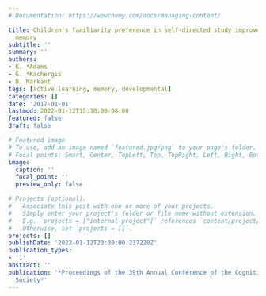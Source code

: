 ```yaml
---
# Documentation: https://wowchemy.com/docs/managing-content/

title: Children's familiarity preference in self-directed study improves recognition
  memory
subtitle: ''
summary: ''
authors:
- K. *Adams
- G. *Kachergis
- D. Markant
tags: [active learning, memory, developmental]
categories: []
date: '2017-01-01'
lastmod: 2022-01-12T15:30:00-08:00
featured: false
draft: false

# Featured image
# To use, add an image named `featured.jpg/png` to your page's folder.
# Focal points: Smart, Center, TopLeft, Top, TopRight, Left, Right, BottomLeft, Bottom, BottomRight.
image:
  caption: ''
  focal_point: ''
  preview_only: false

# Projects (optional).
#   Associate this post with one or more of your projects.
#   Simply enter your project's folder or file name without extension.
#   E.g. `projects = ["internal-project"]` references `content/project/deep-learning/index.md`.
#   Otherwise, set `projects = []`.
projects: []
publishDate: '2022-01-12T23:30:00.237220Z'
publication_types:
- '1'
abstract: ''
publication: '*Proceedings of the 39th Annual Conference of the Cognitive Science
  Society*'
---
```

